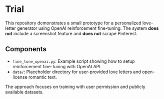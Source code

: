 # Trial

This repository demonstrates a small prototype for a personalized love-letter generator using OpenAI reinforcement fine-tuning. The system **does not** include a screenshot feature and **does not** scrape Pinterest.

## Components

- `fine_tune_openai.py`: Example script showing how to setup reinforcement fine-tuning with OpenAI API.
- `data/`: Placeholder directory for user-provided love letters and open-license romantic text.

The approach focuses on training with user permission and publicly available datasets.

